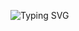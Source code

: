 ![Typing SVG](https://readme-typing-svg.herokuapp.com?font=Monospace&size=19&duration=1000&pause=00&color=000000F0&multiline=true&repeat=false&width=435&height=140&lines=init+1+dani-os....;%24+whoami;config+file+literary+icon;%24+sudo+su;DENIED+(u+in+my+house))
